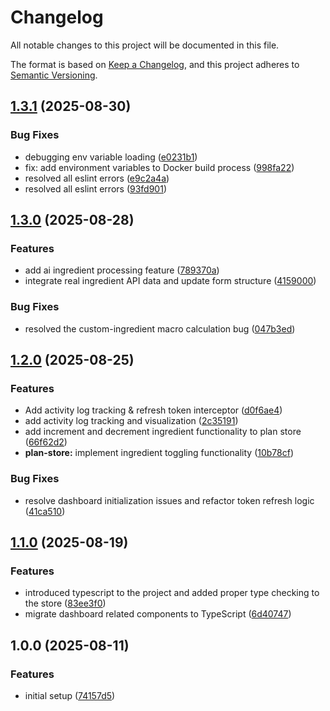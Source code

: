 # Changelog

All notable changes to this project will be documented in this file.

The format is based on [Keep a Changelog](https://keepachangelog.com/en/1.0.0/),
and this project adheres to [Semantic Versioning](https://semver.org/spec/v2.0.0.html).

## [1.3.1](https://github.com/chikrice/chikrice-user-frontend/compare/v1.3.0...v1.3.1) (2025-08-30)


### Bug Fixes

* debugging env variable loading ([e0231b1](https://github.com/chikrice/chikrice-user-frontend/commit/e0231b137e67dd88265a920075b1c120f6621f8f))
* fix: add environment variables to Docker build process ([998fa22](https://github.com/chikrice/chikrice-user-frontend/commit/998fa2251c73bfba565c03c067d7537a243cd8d0))
* resolved all eslint errors ([e9c2a4a](https://github.com/chikrice/chikrice-user-frontend/commit/e9c2a4a596ddce7d18f78b57ca190b44600cfdc8))
* resolved all eslint errors ([93fd901](https://github.com/chikrice/chikrice-user-frontend/commit/93fd901ed6d9318ecb231ca3a8a9aecb2743295b))

## [1.3.0](https://github.com/chikrice/chikrice-user-frontend/compare/v1.2.0...v1.3.0) (2025-08-28)


### Features

* add ai ingredient processing feature ([789370a](https://github.com/chikrice/chikrice-user-frontend/commit/789370a9a31a5138e6efc81d43d4c928a858c992))
* integrate real ingredient API data and update form structure ([4159000](https://github.com/chikrice/chikrice-user-frontend/commit/4159000a6ebdf644ec0adc07f95d1ec13a505486))


### Bug Fixes

* resolved the custom-ingredient macro calculation bug ([047b3ed](https://github.com/chikrice/chikrice-user-frontend/commit/047b3ed938aa61a41aaacd45106486147d690d9a))

## [1.2.0](https://github.com/chikrice/chikrice-user-frontend/compare/v1.1.0...v1.2.0) (2025-08-25)


### Features

* Add activity log tracking & refresh token interceptor ([d0f6ae4](https://github.com/chikrice/chikrice-user-frontend/commit/d0f6ae495dc652ddce1803e64b17e3799c148cf4))
* add activity log tracking and visualization ([2c35191](https://github.com/chikrice/chikrice-user-frontend/commit/2c35191f6a66eeaf4a33ae8f284bea6d43fe8687))
* add increment and decrement ingredient functionality to plan store ([66f62d2](https://github.com/chikrice/chikrice-user-frontend/commit/66f62d2b86e7c68990cb183a21e79e018373ab7b))
* **plan-store:** implement ingredient toggling functionality ([10b78cf](https://github.com/chikrice/chikrice-user-frontend/commit/10b78cf50f3f69851b92e499033297cfe34e31b6))


### Bug Fixes

* resolve dashboard initialization issues and refactor token refresh logic ([41ca510](https://github.com/chikrice/chikrice-user-frontend/commit/41ca510fa0a50d25998f5843a5fad895a809fdbb))

## [1.1.0](https://github.com/chikrice/chikrice-user-frontend/compare/v1.0.0...v1.1.0) (2025-08-19)


### Features

* introduced typescript to the project and added proper type checking to the store ([83ee3f0](https://github.com/chikrice/chikrice-user-frontend/commit/83ee3f0654ab48ef3b068ecbea34fecc695bcc4d))
* migrate dashboard related components to TypeScript ([6d40747](https://github.com/chikrice/chikrice-user-frontend/commit/6d40747c840370ff5e1f133d22d038d109c31406))

## 1.0.0 (2025-08-11)


### Features

* initial setup ([74157d5](https://github.com/chikrice/chikrice-user-frontend/commit/74157d51d0ce2a8e0e39c1daf169bfe73ead0ac8))
